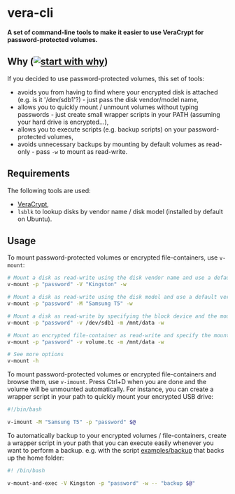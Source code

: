 # vera-cli

**A set of command-line tools to make it easier to use VeraCrypt for password-protected volumes.**

## Why ([![start with why](https://img.shields.io/badge/start%20with-why%3F-brightgreen.svg?style=flat)](http://www.ted.com/talks/simon_sinek_how_great_leaders_inspire_action))

If you decided to use password-protected volumes, this set of tools:

- avoids you from having to find where your encrypted disk is attached (e.g. is it '/dev/sdb1'?) - just pass the disk vendor/model name,
- allows you to quickly mount / unmount volumes without typing passwords - just create small wrapper scripts in your PATH (assuming your hard drive is encrypted...),
- allows you to execute scripts (e.g. backup scripts) on your password-protected volumes,
- avoids unnecessary backups by mounting by default volumes as read-only - pass `-w` to mount as read-write.

## Requirements

The following tools are used:

- [VeraCrypt](https://www.veracrypt.fr/en/Downloads.html),
- `lsblk` to lookup disks by vendor name / disk model (installed by default on Ubuntu).

## Usage

To mount password-protected volumes or encrypted file-containers, use `v-mount`:

```bash
# Mount a disk as read-write using the disk vendor name and use a default veracrypt mount point
v-mount -p "password" -V "Kingston" -w

# Mount a disk as read-write using the disk model and use a default veracrypt mount point
v-mount -p "password" -M "Samsung T5" -w

# Mount a disk as read-write by specifying the block device and the mount point
v-mount -p "password" -v /dev/sdb1 -m /mnt/data -w

# Mount an encrypted file-container as read-write and specify the mount point
v-mount -p "password" -v volume.tc -m /mnt/data -w

# See more options
v-mount -h
```

To mount password-protected volumes or encrypted file-containers and browse them, use `v-imount`.
Press Ctrl+D when you are done and the volume will be unmounted automatically.
For instance, you can create a wrapper script in your path to quickly mount your
encrypted USB drive:

```bash
#!/bin/bash

v-imount -M "Samsung T5" -p "password" $@
```

To automatically backup to your encrypted volumes / file-containers, create a wrapper
script in your path that you can execute easily whenever you want to perform a backup. e.g. with the script
[examples/backup](examples/backup) that backs up the home folder:

```bash
#! /bin/bash

v-mount-and-exec -V Kingston -p "password" -w -- "backup $@"
```
